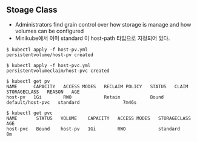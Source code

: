 ## Stoage Class

* Administrators find grain control over how storage is manage and how volumes can be configured
* Minikube에서 이미 standard 이 host-path 타입으로 지정되어 있다.

```
$ kubectl apply -f host-pv.yml   
persistentvolume/host-pv created

$ kubectl apply -f host-pvc.yml
persistentvolumeclaim/host-pvc created

$ kubectl get pv               
NAME      CAPACITY   ACCESS MODES   RECLAIM POLICY   STATUS   CLAIM              STORAGECLASS   REASON   AGE
host-pv   1Gi        RWO            Retain           Bound    default/host-pvc   standard                7m46s

$ kubectl get pvc
NAME       STATUS   VOLUME    CAPACITY   ACCESS MODES   STORAGECLASS   AGE
host-pvc   Bound    host-pv   1Gi        RWO            standard       8m
```
